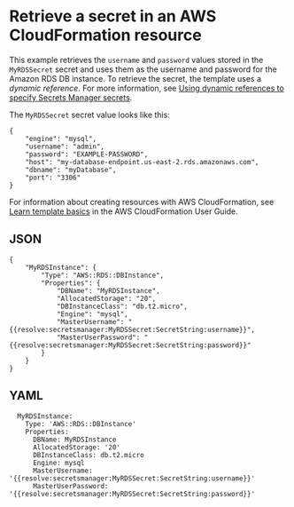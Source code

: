 # Retrieve a secret in an AWS CloudFormation resource<a name="cfn-example_reference-secret"></a>

This example retrieves the `username` and `password` values stored in the `MyRDSSecret` secret and uses them as the username and password for the Amazon RDS DB instance\. To retrieve the secret, the template uses a *dynamic reference*\. For more information, see [Using dynamic references to specify Secrets Manager secrets](https://docs.aws.amazon.com/AWSCloudFormation/latest/UserGuide/dynamic-references.html#dynamic-references-secretsmanager)\.

The `MyRDSSecret` secret value looks like this:

```
{
    "engine": "mysql",
    "username": "admin",
    "password": "EXAMPLE-PASSWORD",
    "host": "my-database-endpoint.us-east-2.rds.amazonaws.com",
    "dbname": "myDatabase",
    "port": "3306"
}
```

For information about creating resources with AWS CloudFormation, see [Learn template basics](https://docs.aws.amazon.com/AWSCloudFormation/latest/UserGuide/gettingstarted.templatebasics.html) in the AWS CloudFormation User Guide\.

## JSON<a name="cfn-example_reference-secret.json"></a>

```
{
    "MyRDSInstance": {
        "Type": "AWS::RDS::DBInstance",
        "Properties": {
            "DBName": "MyRDSInstance",
            "AllocatedStorage": "20",
            "DBInstanceClass": "db.t2.micro",
            "Engine": "mysql",
            "MasterUsername": "{{resolve:secretsmanager:MyRDSSecret:SecretString:username}}",
            "MasterUserPassword": "{{resolve:secretsmanager:MyRDSSecret:SecretString:password}}"
        }
    }
}
```

## YAML<a name="cfn-example_reference-secret.yaml"></a>

```
  MyRDSInstance:
    Type: 'AWS::RDS::DBInstance'
    Properties:
      DBName: MyRDSInstance
      AllocatedStorage: '20'
      DBInstanceClass: db.t2.micro
      Engine: mysql
      MasterUsername: '{{resolve:secretsmanager:MyRDSSecret:SecretString:username}}'
      MasterUserPassword: '{{resolve:secretsmanager:MyRDSSecret:SecretString:password}}'
```